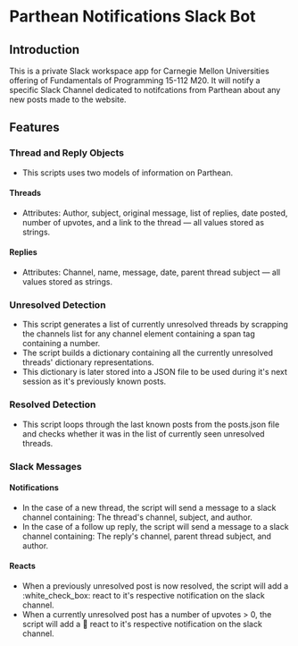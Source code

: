 # Parthean Notifications Slack Bot
## Introduction
This is a private Slack workspace app for Carnegie Mellon Universities offering of Fundamentals of Programming 15-112 M20. It will notify a specific Slack Channel dedicated to notifcations from Parthean about any new posts made to the website.

## Features
### Thread and Reply Objects
- This scripts uses two models of information on Parthean.
#### Threads
- Attributes: Author, subject, original message, list of replies, date posted, number of upvotes, and a link to the thread — all values stored as strings.
#### Replies
- Attributes: Channel, name, message, date, parent thread subject — all values stored as strings.
### Unresolved Detection
- This script generates a list of currently unresolved threads by scrapping the channels list for any channel element containing a span tag containing a number.
- The script builds a dictionary containing all the currently unresolved threads' dictionary representations.
- This dictionary is later stored into a JSON file to be used during it's next session as it's previously known posts.
### Resolved Detection
- This script loops through the last known posts from the posts.json file and checks whether it was in the list of currently seen unresolved threads.
### Slack Messages
#### Notifications
- In the case of a new thread, the script will send a message to a slack channel containing: The thread's channel, subject, and author.
- In the case of a follow up reply, the script will send a message to a slack channel containing: The reply's channel, parent thread subject, and author.
#### Reacts
- When a previously unresolved post is now resolved, the script will add a :white_check_box: react to it's respective notification on the slack channel.
- When a currently unresolved post has a number of upvotes > 0, the script will add a :eyes: react to it's respective notification on the slack channel.


